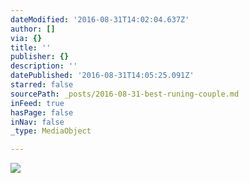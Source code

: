 ```yaml
---
dateModified: '2016-08-31T14:02:04.637Z'
author: []
via: {}
title: ''
publisher: {}
description: ''
datePublished: '2016-08-31T14:05:25.091Z'
starred: false
sourcePath: _posts/2016-08-31-best-runing-couple.md
inFeed: true
hasPage: false
inNav: false
_type: MediaObject

---
```

![](https://the-grid-user-content.s3-us-west-2.amazonaws.com/e0107f3f-d080-441a-b3c4-c71d94909b63.jpg)